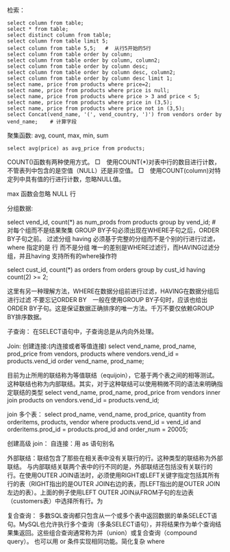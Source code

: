 检索：

```
select column from table;
select * from table;
select distinct column from table;
select column from table limit 5;
select column from table 5,5;   #  从行5开始的5行
select column from table order by column;
select column from table order by column, column2;
select column from table order by column desc;
select column from table order by column desc, column2;
select column from table order by column desc limit 1;
select name, price from products where price=2;
select name, price from products where price is null;
select name, price from products where price > 3 and price < 5;
select name, price from products where price in (3,5);
select name, price from products where price not in (3,5);
select Concat(vend_name, '(', vend_country, ')') from vendors order by vend_name;    # 计算字段
```

聚集函数:
avg, count, max, min, sum

```
select avg(price) as avg_price from products;
```

COUNT()函数有两种使用方式。
□　使用COUNT(*)对表中行的数目进行计数，不管表列中包含的是空值（NULL）还是非空值。
□　使用COUNT(column)对特定列中具有值的行进行计数，忽略NULL值。

max 函数会忽略 NULL 行

分组数据:

select vend_id, count(*) as num_prods from products group by vend_id;    # 对每个组而不是结果聚集
GROUP BY子句必须出现在WHERE子句之后，ORDER BY子句之前。
过滤分组 having
必须基于完整的分组而不是个别的行进行过滤，where 指定的是 行 而不是分组
唯一的差别是WHERE过滤行，而HAVING过滤分组，并且having 支持所有的where操作符

select cust_id, count(*) as orders from orders group by cust_id having count(2) >= 2;

这里有另一种理解方法，WHERE在数据分组前进行过滤，HAVING在数据分组后进行过滤
不要忘记ORDER BY　一般在使用GROUP BY子句时，应该也给出ORDER BY子句。这是保证数据正确排序的唯一方法。千万不要仅依赖GROUP BY排序数据。

子查询：
在SELECT语句中，子查询总是从内向外处理。

Join:
创建连接:(内连接或者等值连接)
select vend_name, prod_name, prod_price
from vendors, products
where vendors.vend_id = products.vend_id
order vend_name, prod_name;

目前为止所用的联结称为等值联结（equijoin），它基于两个表之间的相等测试。这种联结也称为内部联结。其实，对于这种联结可以使用稍微不同的语法来明确指定联结的类型
select vend_name, prod_name, prod_price
from vendors inner join products
on vendors.vend_id = products.vend_id;

join 多个表：
select prod_name, vend_name, prod_price, quantity
from orderitems, products, vendor
where products.vend_id = vend_id
and orderitems.prod_id = products.prod_id
and order_num = 20005;

创建高级 join：
自连接：用 as 语句别名

外部联结：联结包含了那些在相关表中没有关联行的行。这种类型的联结称为外部联结。
与内部联结关联两个表中的行不同的是，外部联结还包括没有关联行的行。在使用OUTER JOIN语法时，必须使用RIGHT或LEFT关键字指定包括其所有行的表（RIGHT指出的是OUTER JOIN右边的表，而LEFT指出的是OUTER JOIN左边的表）。上面的例子使用LEFT OUTER JOIN从FROM子句的左边表（customers表）中选择所有行。为

复合查询：
多数SQL查询都只包含从一个或多个表中返回数据的单条SELECT语句。MySQL也允许执行多个查询（多条SELECT语句），并将结果作为单个查询结果集返回。这些组合查询通常称为并（union）或复合查询（compound query）。
也可以用 or 条件实现相同功能。简化复杂 where

